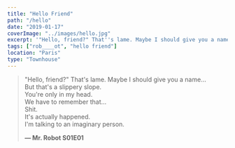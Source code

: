 ```yaml
---
title: "Hello Friend"
path: "/hello"
date: "2019-01-17"
coverImage: "../images/hello.jpg"
excerpt: '"Hello, friend?" That''s lame. Maybe I should give you a name...'
tags: ["rob____ot", "hello friend"]
location: "Paris"
type: "Townhouse"
---
```


> "Hello, friend?" That's lame. Maybe I should give you a name...\
> But that's a slippery slope.\
> You're only in my head.\
> We have to remember that...\
> Shit.\
> It's actually happened.\
> I'm talking to an imaginary person.
>
> **— Mr. Robot S01E01**
